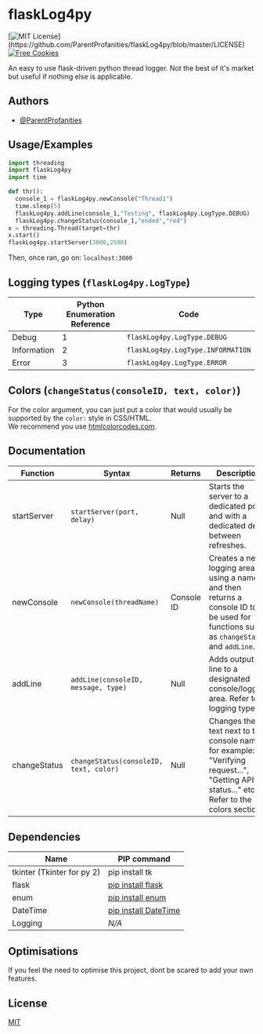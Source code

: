 
# flaskLog4py
[![MIT License](https://img.shields.io/apm/l/atomic-design-ui.svg?)](https://github.com/ParentProfanities/flaskLog4py/blob/master/LICENSE)
[![Free Cookies](https://img.shields.io/badge/free-cookies-green)](https://letmegooglethat.com/?q=Cookie+Clicker)
  
An easy to use flask-driven python thread logger. Not the best of it's market but useful if nothing else is applicable.

## Authors

- [@ParentProfanities](https://github.com/ParentProfanities)

## Usage/Examples

```python
import threading
import flaskLog4py
import time

def thr():
  console_1 = flaskLog4py.newConsole("Thread1")
  time.sleep(5)
  flaskLog4py.addLine(console_1,"Testing", flaskLog4py.LogType.DEBUG)
  flaskLog4py.changeStatus(console_1,"ended","red") 
x = threading.Thread(target=thr)
x.start()
flaskLog4py.startServer(3000,2500)
```
Then, once ran, go on: `localhost:3000`

## Logging types (`flaskLog4py.LogType`)

| Type             | Python Enumeration Reference| Code             |
| ----------------- | ---------- |----------
| Debug | 1 | `flaskLog4py.LogType.DEBUG` |
| Information | 2| `flaskLog4py.LogType.INFORMATION` |
| Error |  3|   `flaskLog4py.LogType.ERROR`|

## Colors (`changeStatus(consoleID, text, color)`)

For the color argument, you can just put a color that would usually be supported by the `color:` style in CSS/HTML.  
We recommend you use [htmlcolorcodes.com](https://htmlcolorcodes.com/).

## Documentation

| Function             | Syntax | Returns | Description
| ----------------- | ---------- |---------- | ----------
|startServer|`startServer(port, delay)`| Null |Starts the server to a dedicated port and with a dedicated delay between refreshes.
|newConsole|`newConsole(threadName)`|Console ID|Creates a new logging area using a name and then returns a console ID to be used for functions such as `changeStatus` and `addLine`.
|addLine|`addLine(consoleID, message, type)`| Null | Adds output line to a designated console/logging area. Refer to logging types.
|changeStatus|`changeStatus(consoleID, text, color)`| Null | Changes the text next to the console name, for example: "Verifying request...", "Getting API status..." etc. Refer to the colors section.

## Dependencies

| Name                       | PIP command                                          |
|----------------------------|------------------------------------------------------|
| tkinter (Tkinter for py 2) | pip install tk                                       |
| flask                      | [pip install flask](https://pypi.org/project/Flask/) |
| enum                       | [pip install enum](https://pypi.org/project/enum/)                                  |
| DateTime                   | [pip install DateTime](https://pypi.org/project/DateTime/)                           |
| Logging                    | *N/A*                                                |

## Optimisations

If you feel the need to optimise this project, dont be scared to add your own features.
## License

[MIT](https://choosealicense.com/licenses/mit/)

